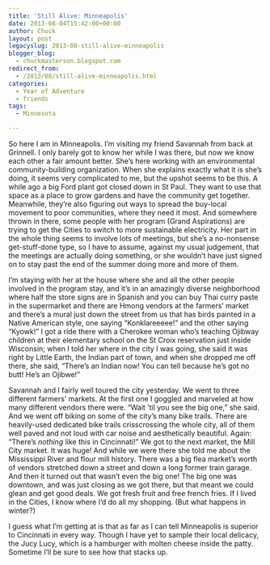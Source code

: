 ```yaml
---
title: 'Still Alive: Minneapolis'
date: 2013-08-04T15:42:00+00:00
author: Chuck
layout: post
legacyslug: 2013-08-still-alive-minneapolis
blogger_blog:
  - chuckmasterson.blogspot.com
redirect_from:
  - /2013/08/still-alive-minneapolis.html
categories:
  - Year of Adventure
  - friends
tags:
  - Minnesota

---
```


So here I am in Minneapolis. I’m visiting my friend Savannah from back at
Grinnell. I only barely got to know her while I was there, but now we know each
other a fair amount better. She’s here working with an environmental
community-building organization. When she explains exactly what it is
she’s doing, it seems very complicated to me, but the upshot seems to be
this. A while ago a big Ford plant got closed down in St Paul. They want to use
that space as a place to grow gardens and have the community get together.
Meanwhile, they’re also figuring out ways to spread the buy-local
movement to poor communities, where they need it most. And somewhere thrown in
there, some people with her program (Grand Aspirations) are trying to get the
Cities to switch to more sustainable electricity. Her part in the whole thing
seems to involve lots of meetings, but she’s a no-nonsense get-stuff-done
type, so I have to assume, against my usual judgement, that the meetings are
actually doing something, or she wouldn’t have just signed on to stay
past the end of the summer doing more and more of them.

I’m staying with her at the house where she and all the other
people involved in the program stay, and it’s in an amazingly diverse
neighborhood where half the store signs are in Spanish and you can buy Thai
curry paste in the supermarket and there are Hmong vendors at the
farmers’ market and there’s a mural just down the street from us
that has birds painted in a Native American style, one saying
“Konklareeeee!” and the other saying “Kyowk!” I got a
ride there with a Cherokee woman who’s teaching Ojibway children at their
elementary school on the St Croix reservation just inside Wisconsin; when I
told her where in the city I was going, she said it was right by Little Earth,
the Indian part of town, and when she dropped me off there, she said,
“There’s an Indian now! You can tell because he’s got no
butt! He’s an Ojibwe!”

Savannah and I fairly
well toured the city yesterday. We went to three different farmers’
markets. At the first one I goggled and marveled at how many different vendors
there were.  “Wait ’til you see the big one,” she said.
And we went off biking on some of the city’s many bike trails. There are
heavily-used dedicated bike trails crisscrossing the whole city, all of them
well paved and not loud with car noise and aesthetically beautiful. Again:
“There’s *nothing* like this in Cincinnati!”
We got to the next market, the Mill City market. It was huge! And while we were
there she told me about the Mississippi River and flour mill history. There was
a big flea market’s worth of vendors stretched down a street and down a
long former train garage. And then it turned out that wasn’t even the big
one! The big one was downtown, and was just closing as we got there, but that
meant we could glean and get good deals. We got fresh fruit and free french
fries. If I lived in the Cities, I know where I’d do all my shopping.
(But what happens in winter?)

I guess what I’m getting
at is that as far as I can tell Minneapolis is superior to Cincinnati in every
way. Though I have yet to sample their local delicacy, the Jucy Lucy, which is
a hamburger with molten cheese inside the patty. Sometime I’ll be sure to
see how that stacks up.

